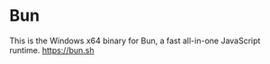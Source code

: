 # Bun

This is the Windows x64 binary for Bun, a fast all-in-one JavaScript runtime. https://bun.sh
